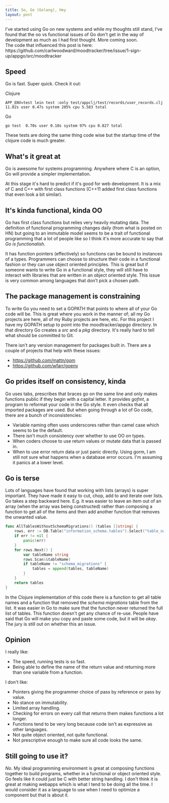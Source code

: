 ```yaml
---
title: So, Go (Golang), Hey
layout: post
---
```

<div class="notice">I've started using Go on new systems and while my thoughts still stand, I've found that the oo vs functional issues of Go don't get in the way of development as much as I had first thought. More coming soon.</div>
The code that influenced this post is here: https://github.com/carlwoodward/moodtracker/tree/issue/1-sign-up/appgo/src/moodtracker

## Speed

Go is fast. Super quick. Check it out:

Clojure

    APP_ENV=test lein test :only test/appclj/test/records/user_records.clj  11.02s user 0.47s system 205% cpu 5.583 total

Go

    go test  0.70s user 0.10s system 97% cpu 0.827 total

These tests are doing the same thing code wise but the startup time of the clojure code is much greater.

## What's it great at

Go is awesome for systems programming. Anywhere where C is an option, Go will provide a simpler implementation.

At this stage it's hard to predict if it's good for web development. It is a mix of C and C++ with first class functions (C++11 added first class functions that even look a bit similar).

## It's kinda functional, kinda OO

Go has first class functions but relies very heavily mutating data. The definition of functional programming changes daily (from what is posted on HN) but going to an immutable model seems to be a trait of functional programming that a lot of people like so I think it's more accurate to say that _Go is functionalish_.

It has function pointers (effectively) so functions can be bound to instances of a types. Programmers can choose to structure their code in a functional fashion or they can use object oriented principles. This is great but if someone wants to write Go in a functional style, they will still have to interact with libraries that are written in an object oriented style. This issue is very common among languages that don't pick a chosen path.

## The package management is constraining

To write Go you need to set a GOPATH that points to where all of your Go code will be. This is great where you work in the manner of; all my Go projects are here, all of my Ruby projects are here, etc. For this project I have my GOPATH setup to point into the moodtracker/appgo directory. In that directory Go creates a _src_ and a _pkg_ directory. It's really hard to tell what should be committed to Git.

There isn't any version management for packages built in. There are a couple of projects that help with these issues:

- https://github.com/mattn/gom
- https://github.com/wfarr/goenv

## Go prides itself on consistency, kinda

Go uses tabs, prescribes that braces go on the same line and only makes functions public if they begin with a capital letter. It provides _gofmt_, a program to reformat your code in the Go style. It even checks that all imported packages are used. But when going through a lot of Go code, there are a bunch of inconsistencies:

- Variable naming often uses underscores rather than camel case which seems to be the default.
- There isn't much consistency over whether to use OO on types.
- When coders choose to use return values or mutate data that is passed in.
- When to use error return data or just panic directly. Using gorm, I am still not sure what happens when a database error occurs. I'm assuming it panics at a lower level.

## Go is terse

Lots of languages have found that working with lists (arrays) is super important. They have made it easy to cut, chop, add to and iterate over lists. Go takes a step backward here. E.g. it was easier to leave an item out of an array (when the array was being constructed) rather than composing a function to get all of the items and then add another function that removes the unwanted value.

```go
func AllTablesWithoutSchemaMigrations() (tables []string) {
	rows, err := DB.Table("information_schema.tables").Select("table_name").Where("table_schema = ? AND table_type = ?", "public", "BASE TABLE").Rows()
	if err != nil {
		panic(err)
	}
	for rows.Next() {
		var tableName string
		rows.Scan(&tableName)
		if tableName != "schema_migrations" {
			tables = append(tables, tableName)
		}
	}
	return tables
}
```

In the Clojure implementation of this code there is a function to get all table names and a function that removed the _schema migrations_ table from the list. It was easier in Go to make sure that the function never returned the full list of tables. This function doesn't get any chance of re-use. People have said that Go will make you copy and paste some code, but it will be _okay_. The jury is still out on whether this an issue.

## Opinion

I really like:

- The speed, running tests is so fast.
- Being able to define the name of the return value and returning more than one variable from a function.

I don't like:

- Pointers giving the programmer choice of pass by reference or pass by value.
- No stance on immutability.
- Limited array handling.
- Checking for errors on every call that returns them makes functions a lot longer.
- Functions tend to be very long because code isn't as expressive as other languages.
- Not quite object oriented, not quite functional.
- Not prescriptive enough to make sure all code looks the same.

## Still going to use it?

_No_. My ideal programming environment is great at composing functions together to build programs, whether in a functional or object oriented style. Go feels like it could just be C with better string handling. I don't think it is great at making webapps which is what I tend to be doing all the time. I would consider it as a language to use when I need to optimize a component but that is about it.
